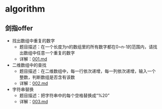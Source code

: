 # algorithm
## 剑指offer
- 找出数组中重复的数字
  - 题目描述：在一个长度为n的数组里的所有数字都在0~n-1的范围内，请找出数组中任意一个重复的数字
  - 详解：[001.md](https://github.com/GYQ2017/algorithm/blob/master/Notes/001.md)
- 二维数组中的查找
  - 题目描述：在二维数组中，每一行依次递增，每一列依次递增，输入一个整数，判断数组是否含有该数
  - 详解：[002.md](https://github.com/GYQ2017/algorithm/blob/master/Notes/002.md) 
- 字符串替换
  - 题目描述：把字符串中的每个空格替换成“%20”
  - 详解：[003.md](https://github.com/GYQ2017/algorithm/blob/master/Notes/002.md) 